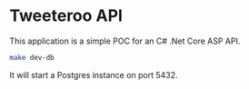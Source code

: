 # Tweeteroo API

This application is a simple POC for an C# .Net Core ASP API.

```bash
make dev-db
```

It will start a Postgres instance on port 5432.